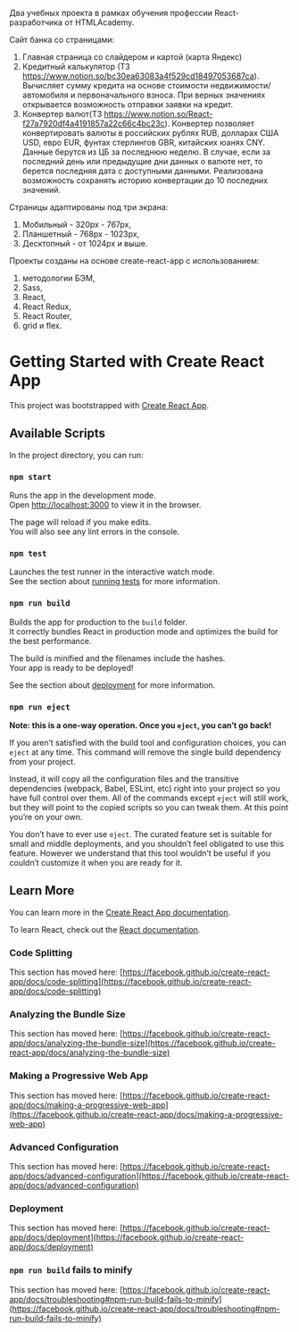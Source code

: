 Два учебных проекта в рамках обучения профессии React-разработчика от HTMLAcademy.

Сайт банка со страницами:
1. Главная страница со слайдером и картой (карта Яндекс)
2. Кредитный калькулятор (ТЗ https://www.notion.so/bc30ea63083a4f529cd18497053687ca). Вычисляет сумму кредита на основе стоимости недвижимости/автомобиля и первоначального взноса. При верных значениях открывается возможность отправки заявки на кредит.
3. Конвертер валют(ТЗ https://www.notion.so/React-f27a7920df4a4191857a22c66c4bc23c). Конвертер позволяет конвертировать валюты в российских рублях RUB, долларах США USD, евро EUR, фунтах стерлингов GBR, китайских юанях CNY. Данные берутся из ЦБ за последнюю неделю. В случае, если за последний день или предыдущие дни данных о валюте нет, то берется последняя дата с доступными данными. Реализована возможность сохранять историю конвертации до 10 последних значений.

Страницы адаптированы под три экрана:
1. Мобильный - 320px - 767px,
2. Планшетный - 768px - 1023px,
3. Десктопный - от 1024px и выше.

Проекты созданы на основе create-react-app с использованием:
1) методологии БЭМ,
2) Sass,
3) React,
4) React Redux,
5) React Router,
6) grid и flex.

# Getting Started with Create React App

This project was bootstrapped with [Create React App](https://github.com/facebook/create-react-app).

## Available Scripts

In the project directory, you can run:

### `npm start`

Runs the app in the development mode.\
Open [http://localhost:3000](http://localhost:3000) to view it in the browser.

The page will reload if you make edits.\
You will also see any lint errors in the console.

### `npm test`

Launches the test runner in the interactive watch mode.\
See the section about [running tests](https://facebook.github.io/create-react-app/docs/running-tests) for more information.

### `npm run build`

Builds the app for production to the `build` folder.\
It correctly bundles React in production mode and optimizes the build for the best performance.

The build is minified and the filenames include the hashes.\
Your app is ready to be deployed!

See the section about [deployment](https://facebook.github.io/create-react-app/docs/deployment) for more information.

### `npm run eject`

**Note: this is a one-way operation. Once you `eject`, you can’t go back!**

If you aren’t satisfied with the build tool and configuration choices, you can `eject` at any time. This command will remove the single build dependency from your project.

Instead, it will copy all the configuration files and the transitive dependencies (webpack, Babel, ESLint, etc) right into your project so you have full control over them. All of the commands except `eject` will still work, but they will point to the copied scripts so you can tweak them. At this point you’re on your own.

You don’t have to ever use `eject`. The curated feature set is suitable for small and middle deployments, and you shouldn’t feel obligated to use this feature. However we understand that this tool wouldn’t be useful if you couldn’t customize it when you are ready for it.

## Learn More

You can learn more in the [Create React App documentation](https://facebook.github.io/create-react-app/docs/getting-started).

To learn React, check out the [React documentation](https://reactjs.org/).

### Code Splitting

This section has moved here: [https://facebook.github.io/create-react-app/docs/code-splitting](https://facebook.github.io/create-react-app/docs/code-splitting)

### Analyzing the Bundle Size

This section has moved here: [https://facebook.github.io/create-react-app/docs/analyzing-the-bundle-size](https://facebook.github.io/create-react-app/docs/analyzing-the-bundle-size)

### Making a Progressive Web App

This section has moved here: [https://facebook.github.io/create-react-app/docs/making-a-progressive-web-app](https://facebook.github.io/create-react-app/docs/making-a-progressive-web-app)

### Advanced Configuration

This section has moved here: [https://facebook.github.io/create-react-app/docs/advanced-configuration](https://facebook.github.io/create-react-app/docs/advanced-configuration)

### Deployment

This section has moved here: [https://facebook.github.io/create-react-app/docs/deployment](https://facebook.github.io/create-react-app/docs/deployment)

### `npm run build` fails to minify

This section has moved here: [https://facebook.github.io/create-react-app/docs/troubleshooting#npm-run-build-fails-to-minify](https://facebook.github.io/create-react-app/docs/troubleshooting#npm-run-build-fails-to-minify)
